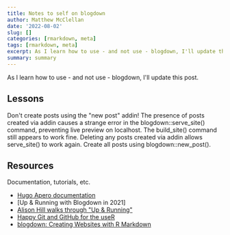 ```yaml
---
title: Notes to self on blogdown
author: Matthew McClellan
date: '2022-08-02'
slug: []
categories: [rmarkdown, meta]
tags: [rmarkdown, meta]
excerpt: As I learn how to use - and not use - blogdown, I'll update this post.
summary: summary
---
```


As I learn how to use - and not use - blogdown, I'll update this post.

## Lessons

Don't create posts using the "new post" addin! The presence of posts created via addin causes a strange error in the blogdown::serve_site() command, preventing live preview on localhost. The build_site() command still appears to work fine. Deleting any posts created via addin allows serve_site() to work again. Create all posts using blogdown::new_post().

## Resources

Documentation, tutorials, etc.

- [Hugo Apero documentation](https://hugo-apero-docs.netlify.app/)
- [Up & Running with Blogdown in 2021]
- [Alison Hill walks through "Up & Running"](https://www.youtube.com/watch?v=yXFu_upDL2o)
- [Happy Git and GitHub for the useR](https://happygitwithr.com)
- [blogdown: Creating Websites with R Markdown](https://bookdown.org/yihui/blogdown/)
